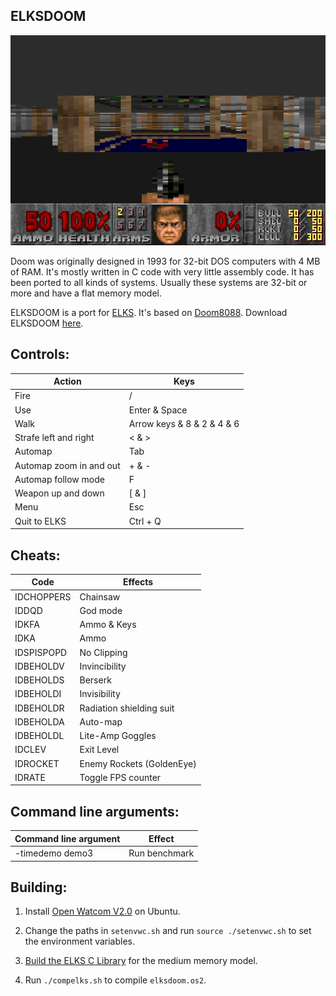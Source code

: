 ## ELKSDOOM
![ELKSDOOM](readme_imgs/elksdoom.png?raw=true)

Doom was originally designed in 1993 for 32-bit DOS computers with 4 MB of RAM.
It's mostly written in C code with very little assembly code.
It has been ported to all kinds of systems.
Usually these systems are 32-bit or more and have a flat memory model.

ELKSDOOM is a port for [ELKS](https://github.com/ghaerr/elks).
It's based on [Doom8088](https://github.com/FrenkelS/Doom8088).
Download ELKSDOOM [here](https://github.com/FrenkelS/elksdoom/releases).

## Controls:
|Action                 |Keys                      |
|-----------------------|--------------------------|
|Fire                   |/                         |
|Use                    |Enter & Space             |
|Walk                   |Arrow keys & 8 & 2 & 4 & 6|
|Strafe left and right  |< & >                     |
|Automap                |Tab                       |
|Automap zoom in and out|+ & -                     |
|Automap follow mode    |F                         |
|Weapon up and down     |[ & ]                     |
|Menu                   |Esc                       |
|Quit to ELKS           |Ctrl + Q                  |

## Cheats:
|Code      |Effects                  |
|----------|-------------------------|
|IDCHOPPERS|Chainsaw                 |
|IDDQD     |God mode                 |
|IDKFA     |Ammo & Keys              |
|IDKA      |Ammo                     |
|IDSPISPOPD|No Clipping              |
|IDBEHOLDV |Invincibility            |
|IDBEHOLDS |Berserk                  |
|IDBEHOLDI |Invisibility             |
|IDBEHOLDR |Radiation shielding suit |
|IDBEHOLDA |Auto-map                 |
|IDBEHOLDL |Lite-Amp Goggles         |
|IDCLEV    |Exit Level               |
|IDROCKET  |Enemy Rockets (GoldenEye)|
|IDRATE    |Toggle FPS counter       |

## Command line arguments:
|Command line argument|Effect       |
|---------------------|-------------|
|-timedemo demo3      |Run benchmark|

## Building:
1) Install [Open Watcom V2.0](https://github.com/open-watcom/open-watcom-v2) on Ubuntu.

2) Change the paths in `setenvwc.sh` and run `source ./setenvwc.sh` to set the environment variables.

3) [Build the ELKS C Library](https://github.com/ghaerr/elks/wiki/Using-OpenWatcom-C-with-ELKS#build-the-elks-c-library) for the medium memory model.

4) Run `./compelks.sh` to compile `elksdoom.os2`.
